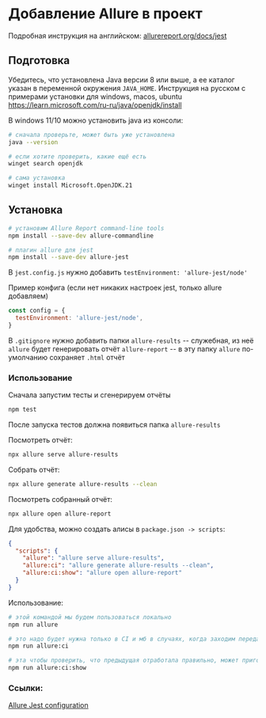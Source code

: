 # Добавление Allure в проект

Подробная инструкция на английском: [allurereport.org/docs/jest](https://allurereport.org/docs/jest/)

## Подготовка

Убедитесь, что установлена Java версии 8 или выше, а ее каталог указан в переменной окружения `JAVA_HOME`.
Инструкция на русском с примерами установки для windows, macos, ubuntu
https://learn.microsoft.com/ru-ru/java/openjdk/install

В windows 11/10 можно установить java из консоли:

```bash
# сначала проверьте, может быть уже установлена
java --version

# если хотите проверить, какие ещё есть
winget search openjdk

# сама установка
winget install Microsoft.OpenJDK.21
```

## Установка

```bash
# установим Allure Report command-line tools
npm install --save-dev allure-commandline

# плагин allure для jest
npm install --save-dev allure-jest
```

В `jest.config.js` нужно добавить `testEnvironment: 'allure-jest/node'`

Пример конфига (если нет никаких настроек jest, только allure добавляем)

```js
const config = {
  testEnvironment: 'allure-jest/node',
}
```

В `.gitignore` нужно добавить папки
`allure-results` -- служебная, из неё `allure` будет генерировать отчёт
`allure-report` -- в эту папку `allure` по-умолчанию сохраняет `.html` отчёт

### Использование

Сначала запустим тесты и сгенерируем отчёты

```bash
npm test
```

После запуска тестов должна появиться папка `allure-results`

Посмотреть отчёт:

```bash
npx allure serve allure-results
```

Собрать отчёт:

```bash
npx allure generate allure-results --clean
```

Посмотреть собранный отчёт:

```bash
npx allure open allure-report
```

Для удобства, можно создать алисы в `package.json -> scripts`:

```json
{
  "scripts": {
    "allure": "allure serve allure-results",
    "allure:ci": "allure generate allure-results --clean",
    "allure:ci:show": "allure open allure-report"
  }
}
```

Использование:

```bash
# этой командой мы будем пользоваться локально
npm run allure

# это надо будет нужна только в CI и мб в случаях, когда заходим передать готовый отчёт кому-то другому
npm run allure:ci

# эта чтобы проверить, что предыдущая отработала правильно, может пригодится локально
npm run allure:ci:show
```

### Ссылки:
[Allure Jest configuration](https://allurereport.org/docs/jest-configuration/)
